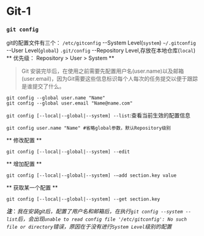 # Git-1
### ` git config `
git的配置文件有三个：
` /etc/gitconfig ` --System Level(` system `)
` ~/.gitconfig ` --User Level(` global `)
` .git/config ` --Repository Level,存放在本地仓库(` local `)
** 优先级： Repository > User > System **
> Git 安装完毕后，在使用之前需要先配置用户名(user.name)以及邮箱(user.email)，因为Git需要这些信息标识每个人每次的任务提交以便于跟踪是谁提交了什么。

	git config --global user.name "Name"
	git config --global user.email "Name@name.com"

` git config [--local|--global|--system] --list `:查看当前生效的配置信息

	git config user.name "Name" #省略global参数，默认Repository级别
** 修改配置 **

	git config [--local|--global|--system] --edit
** 增加配置 ** 

	git config [--local|--global|--system] -–add section.key value
** 获取某一个配置 **

	git config [--local|--global|--system] --get section.key

***注***：*我在安装git后，配置了用户名和邮箱后，在执行` git config --system --list `后，会出现` unable to read config file '/etc/gitconfig': No such file or directory `错误，原因在于没有进行` System Level `级别的配置*
